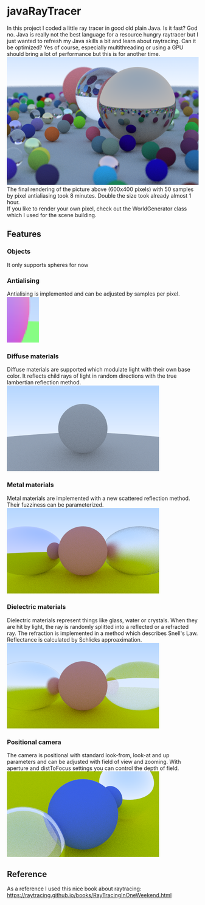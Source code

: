 # javaRayTracer

In this project I coded a little ray tracer in good old plain Java. Is it fast? God no. Java is really not the best language for a resource hungry raytracer but I just wanted to refresh my Java skills a bit and learn about raytracing. Can it be optimized? Yes of course, especially multithreading or using a GPU should bring a lot of performance but this is for another time.\
![Final Rendering!](docs/finalrendersmall.png)\
The final rendering of the picture above (600x400 pixels) with 50 samples by pixel antialiasing took 8 minutes. Double the size took already almost 1 hour.\
If you like to render your own pixel, check out the WorldGenerator class which I used for the scene building.

## Features
### Objects
It only supports spheres for now

### Antialising
Antialising is implemented and can be adjusted by samples per pixel.\
![Antialising!](docs/antialising.png)

### Diffuse materials
Diffuse materials are supported which modulate light with their own base color. It reflects child rays of light in random directions with the true lambertian reflection method.\
![Diffuse Material!](docs/diffusemat.png)

### Metal materials
Metal materials are implemented with a new scattered reflection method. Their fuzziness can be parameterized.\
 ![Metal Material!](docs/metalmat.png)
 
### Dielectric materials
Dielectric materials represent things like glass, water or crystals. When they are hit by light, the ray is randomly splitted into a reflected or a refracted ray. The refraction is implemented in a method which describes Snell's Law. Reflectance is calculated by Schlicks approaximation.\
![Dielectric Material!](docs/glassmat.png)

### Positional camera
The camera is positional with standard look-from, look-at and up parameters and can be adjusted with field of view and zooming. With aperture and distToFocus settings you can control the depth of field.\
![Positional Camera!](docs/camera.png)

## Reference
As a reference I used this nice book about raytracing: https://raytracing.github.io/books/RayTracingInOneWeekend.html
